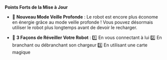 **Points Forts de la Mise à Jour**

- 🔋 **Nouveau Mode Veille Profonde** : Le robot est encore plus économe en énergie grâce au mode veille profonde ! Vous pouvez désormais utiliser le robot plus longtemps avant de devoir le recharger.

- 🔔 **3 Façons de Réveiller Votre Robot** :
    1️⃣ En vous connectant à lui
    2️⃣ En branchant ou débranchant son chargeur
    3️⃣ En utilisant une carte magique
